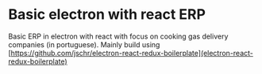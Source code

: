 # Basic electron with react ERP

Basic ERP in electron with react with focus on cooking gas delivery companies (in portuguese).
Mainly build using [https://github.com/jschr/electron-react-redux-boilerplate](electron-react-redux-boilerplate)